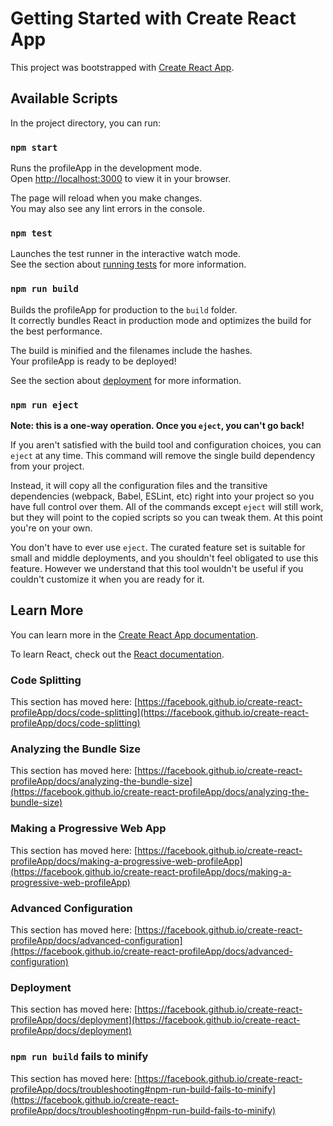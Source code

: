 # Getting Started with Create React App

This project was bootstrapped with [Create React App](https://github.com/facebook/create-react-profileApp).

## Available Scripts

In the project directory, you can run:

### `npm start`

Runs the profileApp in the development mode.\
Open [http://localhost:3000](http://localhost:3000) to view it in your browser.

The page will reload when you make changes.\
You may also see any lint errors in the console.

### `npm test`

Launches the test runner in the interactive watch mode.\
See the section about [running tests](https://facebook.github.io/create-react-profileApp/docs/running-tests) for more information.

### `npm run build`

Builds the profileApp for production to the `build` folder.\
It correctly bundles React in production mode and optimizes the build for the best performance.

The build is minified and the filenames include the hashes.\
Your profileApp is ready to be deployed!

See the section about [deployment](https://facebook.github.io/create-react-profileApp/docs/deployment) for more information.

### `npm run eject`

**Note: this is a one-way operation. Once you `eject`, you can't go back!**

If you aren't satisfied with the build tool and configuration choices, you can `eject` at any time. This command will remove the single build dependency from your project.

Instead, it will copy all the configuration files and the transitive dependencies (webpack, Babel, ESLint, etc) right into your project so you have full control over them. All of the commands except `eject` will still work, but they will point to the copied scripts so you can tweak them. At this point you're on your own.

You don't have to ever use `eject`. The curated feature set is suitable for small and middle deployments, and you shouldn't feel obligated to use this feature. However we understand that this tool wouldn't be useful if you couldn't customize it when you are ready for it.

## Learn More

You can learn more in the [Create React App documentation](https://facebook.github.io/create-react-profileApp/docs/getting-started).

To learn React, check out the [React documentation](https://reactjs.org/).

### Code Splitting

This section has moved here: [https://facebook.github.io/create-react-profileApp/docs/code-splitting](https://facebook.github.io/create-react-profileApp/docs/code-splitting)

### Analyzing the Bundle Size

This section has moved here: [https://facebook.github.io/create-react-profileApp/docs/analyzing-the-bundle-size](https://facebook.github.io/create-react-profileApp/docs/analyzing-the-bundle-size)

### Making a Progressive Web App

This section has moved here: [https://facebook.github.io/create-react-profileApp/docs/making-a-progressive-web-profileApp](https://facebook.github.io/create-react-profileApp/docs/making-a-progressive-web-profileApp)

### Advanced Configuration

This section has moved here: [https://facebook.github.io/create-react-profileApp/docs/advanced-configuration](https://facebook.github.io/create-react-profileApp/docs/advanced-configuration)

### Deployment

This section has moved here: [https://facebook.github.io/create-react-profileApp/docs/deployment](https://facebook.github.io/create-react-profileApp/docs/deployment)

### `npm run build` fails to minify

This section has moved here: [https://facebook.github.io/create-react-profileApp/docs/troubleshooting#npm-run-build-fails-to-minify](https://facebook.github.io/create-react-profileApp/docs/troubleshooting#npm-run-build-fails-to-minify)
